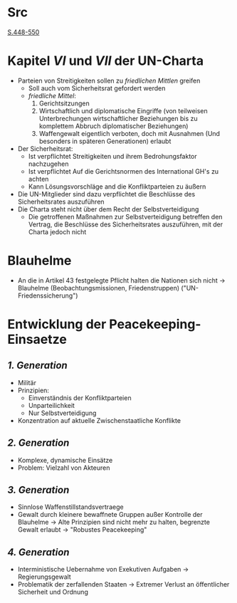 
Src
===
[S.448-550](https://www.ccbuchner.de/_files_media/livebook/5782/)


Kapitel $VI$ und $VII$ der UN-Charta
===
- Parteien von Streitigkeiten sollen zu *friedlichen Mittlen* greifen
	- Soll auch vom Sicherheitsrat gefordert werden
	- *friedliche Mittel*:
		1. Gerichtsitzungen
		2. Wirtschaftlich und diplomatische Eingriffe (von teilweisen Unterbrechungen wirtschaftlicher Beziehungen bis zu komplettem Abbruch diplomatischer Beziehungen)
		3. Waffengewalt eigentlich verboten, doch mit Ausnahmen (Und besonders in späteren Generationen) erlaubt
- Der Sicherheitsrat:
	- Ist verpflichtet Streitigkeiten und ihrem Bedrohungsfaktor nachzugehen
	- Ist verpflichtet Auf die Gerichtsnormen des International GH's zu achten
	- Kann Lösungsvorschläge and die Konfliktparteien zu äußern
- Die UN-Mitglieder sind dazu verpflichtet die Beschlüsse des Sicherheitsrates auszuführen
- Die Charta steht nicht über dem Recht der Selbstverteidigung
	- Die getroffenen Maßnahmen zur Selbstverteidigung betreffen den Vertrag, die Beschlüsse des Sicherheitsrates auszuführen, mit der Charta jedoch nicht 


Blauhelme
===
- An die in Artikel 43 festgelegte Pflicht halten die Nationen sich nicht
	-> Blauhelme (Beobachtungsmissionen, Friedenstruppen)
	("UN-Friedenssicherung") 


Entwicklung der Peacekeeping-Einsaetze
===

_1. Generation_
---
- Militär
- Prinzipien:
	- Einverständnis der Konfliktparteien
	- Unparteilichkeit
	- Nur Selbstverteidigung
- Konzentration auf aktuelle Zwischenstaatliche Konflikte

_2. Generation_
---
- Komplexe, dynamische Einsätze
- Problem: Vielzahl von Akteuren

_3. Generation_
---
- Sinnlose Waffenstillstandsvertraege
- Gewalt durch kleinere bewaffnete Gruppen außer Kontrolle der Blauhelme
	-> Alte Prinzipien sind nicht mehr zu halten, begrenzte Gewalt erlaubt
	-> "Robustes Peacekeeping"

_4. Generation_
---
- Interministische Uebernahme von Exekutiven Aufgaben
	-> Regierungsgewalt
 - Problematik der zerfallenden Staaten
	 -> Extremer Verlust an öffentlicher Sicherheit und Ordnung
